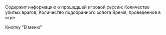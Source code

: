 Содержит информацию о прошедшей игровой сессии: 
Количество убитых врагов,
Количество подобранного золота
Время, проведенное в игре

Кнопку "В меню"